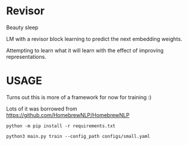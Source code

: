 # Revisor

Beauty sleep

LM with a revisor block learning to predict the next embedding weights.

Attempting to learn what it will learn with the effect of improving representations.

# USAGE

Turns out this is more of a framework for now for training :) 

Lots of it was borrowed from https://github.com/HomebrewNLP/HomebrewNLP 

`python -m pip install -r requirements.txt`

`python3 main.py train --config_path configs/small.yaml`


